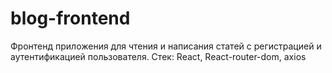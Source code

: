 # blog-frontend
Фронтенд приложения для чтения и написания статей с регистрацией и аутентификацией пользователя. Стек: React, React-router-dom, axios
